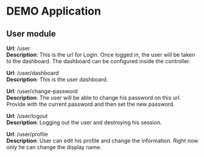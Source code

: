 # DEMO Application

## User module
**Url**: /user
<br>**Description**: This is the url for Login. Once logged in, the user will be taken to the dashboard. 
The dashboard can be configured inside the controller.

**Url**: /user/dashboard
<br>**Description**: This is the user dashboard.

**Url**: /user/change-password
<br>**Description**: The user will be able to change his password on this url. Provide with the current password and then set the new password.

**Url**: /user/logout
<br>**Description**: Logging out the user and destroying his session.

**Url**: /user/profile
<br>**Description**: User can edit his profile and change the information. Right now only he can change the display name.
